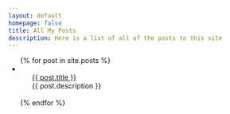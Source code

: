 ```yaml
---
layout: default
homepage: false
title: All My Posts
description: Here is a list of all of the posts to this site
---
```

<ul>
  {% for post in site.posts %}
    <li>
      <ul style="list-style: none;"><li><a href="{{ post.url }}">{{ post.title }}</a></li>
	  <li>{{ post.description }}</li></ul><br>
    </li>
  {% endfor %}
</ul>
